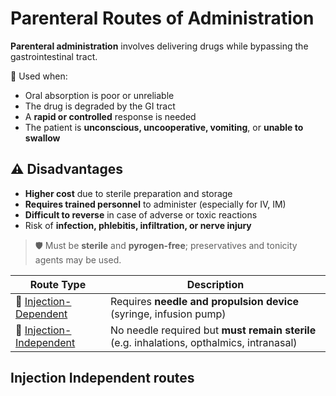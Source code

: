 # Parenteral Routes of Administration

**Parenteral administration** involves delivering drugs while bypassing the gastrointestinal tract.

🔑 Used when:

- Oral absorption is poor or unreliable
- The drug is degraded by the GI tract
- A **rapid or controlled** response is needed
- The patient is **unconscious, uncooperative, vomiting**, or **unable to swallow**

## ⚠️ Disadvantages

- **Higher cost** due to sterile preparation and storage
- **Requires trained personnel** to administer (especially for IV, IM)
- **Difficult to reverse** in case of adverse or toxic reactions
- Risk of **infection, phlebitis, infiltration, or nerve injury**

> 🛡️ Must be **sterile** and **pyrogen-free**; preservatives and tonicity agents may be used.

| Route Type | Description |
|------|-------------|
| 🔗 [Injection-Dependent](./injectables.md) | Requires **needle and propulsion device** (syringe, infusion pump) |
| 🔗 [Injection-Independent](#injection-independent-routes) | No needle required but **must remain sterile** (e.g. inhalations, opthalmics, intranasal) |

## Injection Independent routes
